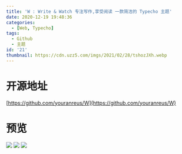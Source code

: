 ```yaml
---
title: 'W : Write & Watch 专注写作,享受阅读 一款简洁的 Typecho 主题'
date: 2020-12-19 19:48:36
categories:
  - [Web, Typecho]
tags:
  - Github
  - 主题
id: '21'
thumbnail: https://cdn.uzz5.com/imgs/2021/02/28/tshozJXh.webp
---
```



# 开源地址

[https://github.com/youranreus/W](https://github.com/youranreus/W)

# 预览

![](https://cdn.uzz5.com/imgs/2021/02/28/StBOuney.webp) ![](https://cdn.uzz5.com/imgs/2021/02/28/eSTWqdCl.webp) ![](https://cdn.uzz5.com/imgs/2021/02/28/sL7csP71.webp)